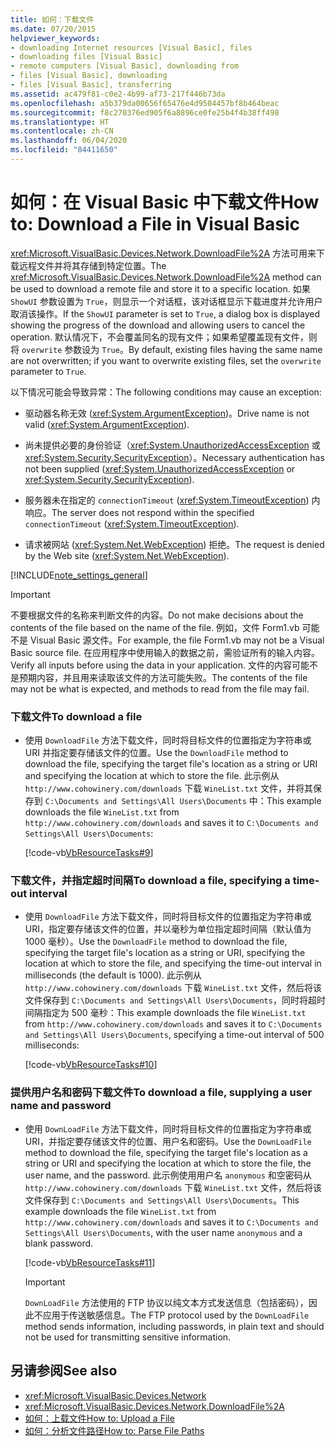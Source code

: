 ```yaml
---
title: 如何：下载文件
ms.date: 07/20/2015
helpviewer_keywords:
- downloading Internet resources [Visual Basic], files
- downloading files [Visual Basic]
- remote computers [Visual Basic], downloading from
- files [Visual Basic], downloading
- files [Visual Basic], transferring
ms.assetid: ac479f81-c0e2-4b99-af73-217f446b73da
ms.openlocfilehash: a5b379da00656f65476e4d9504457bf8b464beac
ms.sourcegitcommit: f8c270376ed905f6a8896ce0fe25b4f4b38ff498
ms.translationtype: HT
ms.contentlocale: zh-CN
ms.lasthandoff: 06/04/2020
ms.locfileid: "84411650"
---
```

# <a name="how-to-download-a-file-in-visual-basic"></a><span data-ttu-id="2f0b1-102">如何：在 Visual Basic 中下载文件</span><span class="sxs-lookup"><span data-stu-id="2f0b1-102">How to: Download a File in Visual Basic</span></span>

<span data-ttu-id="2f0b1-103"><xref:Microsoft.VisualBasic.Devices.Network.DownloadFile%2A> 方法可用来下载远程文件并将其存储到特定位置。</span><span class="sxs-lookup"><span data-stu-id="2f0b1-103">The <xref:Microsoft.VisualBasic.Devices.Network.DownloadFile%2A> method can be used to download a remote file and store it to a specific location.</span></span> <span data-ttu-id="2f0b1-104">如果 `ShowUI` 参数设置为 `True`，则显示一个对话框，该对话框显示下载进度并允许用户取消该操作。</span><span class="sxs-lookup"><span data-stu-id="2f0b1-104">If the `ShowUI` parameter is set to `True`, a dialog box is displayed showing the progress of the download and allowing users to cancel the operation.</span></span> <span data-ttu-id="2f0b1-105">默认情况下，不会覆盖同名的现有文件；如果希望覆盖现有文件，则将 `overwrite` 参数设为 `True`。</span><span class="sxs-lookup"><span data-stu-id="2f0b1-105">By default, existing files having the same name are not overwritten; if you want to overwrite existing files, set the `overwrite` parameter to `True`.</span></span>

<span data-ttu-id="2f0b1-106">以下情况可能会导致异常：</span><span class="sxs-lookup"><span data-stu-id="2f0b1-106">The following conditions may cause an exception:</span></span>

- <span data-ttu-id="2f0b1-107">驱动器名称无效 (<xref:System.ArgumentException>)。</span><span class="sxs-lookup"><span data-stu-id="2f0b1-107">Drive name is not valid (<xref:System.ArgumentException>).</span></span>

- <span data-ttu-id="2f0b1-108">尚未提供必要的身份验证（<xref:System.UnauthorizedAccessException> 或 <xref:System.Security.SecurityException>）。</span><span class="sxs-lookup"><span data-stu-id="2f0b1-108">Necessary authentication has not been supplied (<xref:System.UnauthorizedAccessException> or <xref:System.Security.SecurityException>).</span></span>

- <span data-ttu-id="2f0b1-109">服务器未在指定的 `connectionTimeout` (<xref:System.TimeoutException>) 内响应。</span><span class="sxs-lookup"><span data-stu-id="2f0b1-109">The server does not respond within the specified `connectionTimeout` (<xref:System.TimeoutException>).</span></span>

- <span data-ttu-id="2f0b1-110">请求被网站 (<xref:System.Net.WebException>) 拒绝。</span><span class="sxs-lookup"><span data-stu-id="2f0b1-110">The request is denied by the Web site (<xref:System.Net.WebException>).</span></span>

[!INCLUDE[note_settings_general](~/includes/note-settings-general-md.md)]

> [!IMPORTANT]
> <span data-ttu-id="2f0b1-111">不要根据文件的名称来判断文件的内容。</span><span class="sxs-lookup"><span data-stu-id="2f0b1-111">Do not make decisions about the contents of the file based on the name of the file.</span></span> <span data-ttu-id="2f0b1-112">例如，文件 Form1.vb 可能不是 Visual Basic 源文件。</span><span class="sxs-lookup"><span data-stu-id="2f0b1-112">For example, the file Form1.vb may not be a Visual Basic source file.</span></span> <span data-ttu-id="2f0b1-113">在应用程序中使用输入的数据之前，需验证所有的输入内容。</span><span class="sxs-lookup"><span data-stu-id="2f0b1-113">Verify all inputs before using the data in your application.</span></span> <span data-ttu-id="2f0b1-114">文件的内容可能不是预期内容，并且用来读取该文件的方法可能失败。</span><span class="sxs-lookup"><span data-stu-id="2f0b1-114">The contents of the file may not be what is expected, and methods to read from the file may fail.</span></span>

### <a name="to-download-a-file"></a><span data-ttu-id="2f0b1-115">下载文件</span><span class="sxs-lookup"><span data-stu-id="2f0b1-115">To download a file</span></span>

- <span data-ttu-id="2f0b1-116">使用 `DownloadFile` 方法下载文件，同时将目标文件的位置指定为字符串或 URI 并指定要存储该文件的位置。</span><span class="sxs-lookup"><span data-stu-id="2f0b1-116">Use the `DownloadFile` method to download the file, specifying the target file's location as a string or URI and specifying the location at which to store the file.</span></span> <span data-ttu-id="2f0b1-117">此示例从 `http://www.cohowinery.com/downloads` 下载 `WineList.txt` 文件，并将其保存到 `C:\Documents and Settings\All Users\Documents` 中：</span><span class="sxs-lookup"><span data-stu-id="2f0b1-117">This example downloads the file `WineList.txt` from `http://www.cohowinery.com/downloads` and saves it to `C:\Documents and Settings\All Users\Documents`:</span></span>

  [!code-vb[VbResourceTasks#9](~/samples/snippets/visualbasic/VS_Snippets_VBCSharp/VbResourceTasks/VB/Class1.vb#9)]

### <a name="to-download-a-file-specifying-a-time-out-interval"></a><span data-ttu-id="2f0b1-118">下载文件，并指定超时间隔</span><span class="sxs-lookup"><span data-stu-id="2f0b1-118">To download a file, specifying a time-out interval</span></span>

- <span data-ttu-id="2f0b1-119">使用 `DownloadFile` 方法下载文件，同时将目标文件的位置指定为字符串或 URI，指定要存储该文件的位置，并以毫秒为单位指定超时间隔（默认值为 1000 毫秒）。</span><span class="sxs-lookup"><span data-stu-id="2f0b1-119">Use the `DownloadFile` method to download the file, specifying the target file's location as a string or URI, specifying the location at which to store the file, and specifying the time-out interval in milliseconds (the default is 1000).</span></span> <span data-ttu-id="2f0b1-120">此示例从 `http://www.cohowinery.com/downloads` 下载 `WineList.txt` 文件，然后将该文件保存到 `C:\Documents and Settings\All Users\Documents`，同时将超时间隔指定为 500 毫秒：</span><span class="sxs-lookup"><span data-stu-id="2f0b1-120">This example downloads the file `WineList.txt` from `http://www.cohowinery.com/downloads` and saves it to `C:\Documents and Settings\All Users\Documents`, specifying a time-out interval of 500 milliseconds:</span></span>

  [!code-vb[VbResourceTasks#10](~/samples/snippets/visualbasic/VS_Snippets_VBCSharp/VbResourceTasks/VB/Class1.vb#10)]

### <a name="to-download-a-file-supplying-a-user-name-and-password"></a><span data-ttu-id="2f0b1-121">提供用户名和密码下载文件</span><span class="sxs-lookup"><span data-stu-id="2f0b1-121">To download a file, supplying a user name and password</span></span>

- <span data-ttu-id="2f0b1-122">使用 `DownLoadFile` 方法下载文件，同时将目标文件的位置指定为字符串或 URI，并指定要存储该文件的位置、用户名和密码。</span><span class="sxs-lookup"><span data-stu-id="2f0b1-122">Use the `DownLoadFile` method to download the file, specifying the target file's location as a string or URI and specifying the location at which to store the file, the user name, and the password.</span></span> <span data-ttu-id="2f0b1-123">此示例使用用户名 `anonymous` 和空密码从 `http://www.cohowinery.com/downloads` 下载 `WineList.txt` 文件，然后将该文件保存到 `C:\Documents and Settings\All Users\Documents`。</span><span class="sxs-lookup"><span data-stu-id="2f0b1-123">This example downloads the file `WineList.txt` from `http://www.cohowinery.com/downloads` and saves it to `C:\Documents and Settings\All Users\Documents`, with the user name `anonymous` and a blank password.</span></span>

  [!code-vb[VbResourceTasks#11](~/samples/snippets/visualbasic/VS_Snippets_VBCSharp/VbResourceTasks/VB/Class1.vb#11)]

  > [!IMPORTANT]
  > <span data-ttu-id="2f0b1-124">`DownLoadFile` 方法使用的 FTP 协议以纯文本方式发送信息（包括密码），因此不应用于传送敏感信息。</span><span class="sxs-lookup"><span data-stu-id="2f0b1-124">The FTP protocol used by the `DownLoadFile` method sends information, including passwords, in plain text and should not be used for transmitting sensitive information.</span></span>

## <a name="see-also"></a><span data-ttu-id="2f0b1-125">另请参阅</span><span class="sxs-lookup"><span data-stu-id="2f0b1-125">See also</span></span>

- <xref:Microsoft.VisualBasic.Devices.Network>
- <xref:Microsoft.VisualBasic.Devices.Network.DownloadFile%2A>
- [<span data-ttu-id="2f0b1-126">如何：上载文件</span><span class="sxs-lookup"><span data-stu-id="2f0b1-126">How to: Upload a File</span></span>](how-to-upload-a-file.md)
- [<span data-ttu-id="2f0b1-127">如何：分析文件路径</span><span class="sxs-lookup"><span data-stu-id="2f0b1-127">How to: Parse File Paths</span></span>](../drives-directories-files/how-to-parse-file-paths.md)
